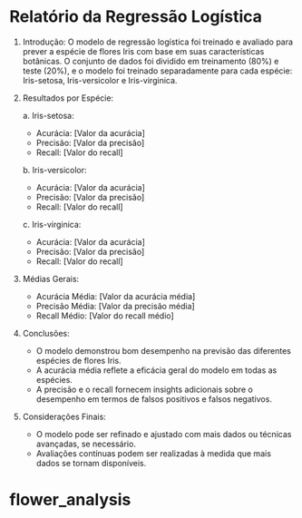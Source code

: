 # Relatório da Regressão Logística

1. Introdução:
   O modelo de regressão logística foi treinado e avaliado para prever a espécie de flores Iris com base em suas características botânicas. O conjunto de dados foi dividido em treinamento (80%) e teste (20%), e o modelo foi treinado separadamente para cada espécie: Iris-setosa, Iris-versicolor e Iris-virginica.

2. Resultados por Espécie:

   a. Iris-setosa:
      - Acurácia: [Valor da acurácia]
      - Precisão: [Valor da precisão]
      - Recall: [Valor do recall]

   b. Iris-versicolor:
      - Acurácia: [Valor da acurácia]
      - Precisão: [Valor da precisão]
      - Recall: [Valor do recall]

   c. Iris-virginica:
      - Acurácia: [Valor da acurácia]
      - Precisão: [Valor da precisão]
      - Recall: [Valor do recall]

3. Médias Gerais:
   - Acurácia Média: [Valor da acurácia média]
   - Precisão Média: [Valor da precisão média]
   - Recall Médio: [Valor do recall médio]

4. Conclusões:
   - O modelo demonstrou bom desempenho na previsão das diferentes espécies de flores Iris.
   - A acurácia média reflete a eficácia geral do modelo em todas as espécies.
   - A precisão e o recall fornecem insights adicionais sobre o desempenho em termos de falsos positivos e falsos negativos.

5. Considerações Finais:
   - O modelo pode ser refinado e ajustado com mais dados ou técnicas avançadas, se necessário.
   - Avaliações contínuas podem ser realizadas à medida que mais dados se tornam disponíveis.

# flower_analysis
